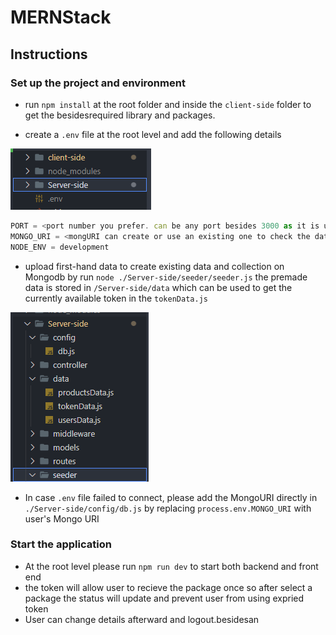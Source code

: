 # MERNStack

## Instructions 

### Set up the project and environment

- run `npm install` at the root folder and inside the `client-side` folder to get the besidesrequired library and packages.

- create a `.env` file at the root level and add the following details

![image-20220502195631771](.\src\image-20220502195631771.png)

```javascript
PORT = <port number you prefer. can be any port besides 3000 as it is used by the backend server>
MONGO_URI = <mongURI can create or use an existing one to check the data status>
NODE_ENV = development
```

- upload first-hand data to create existing data and collection on Mongodb by run `node ./Server-side/seeder/seeder.js` the premade data is stored in `/Server-side/data` which can be used to get the currently available token in the `tokenData.js`

![image-20220502195617801](.\src\image-20220502195617801.png)

- In case `.env` file failed to connect, please add the MongoURI directly in `./Server-side/config/db.js` by replacing `process.env.MONGO_URI` with user's Mongo URI

### Start the application

- At the root level please run `npm run dev` to start both backend and front end
- the token will allow user to recieve the package once so after select a package the status will update and prevent user from using expried token
- User can change details afterward and logout.besidesan
